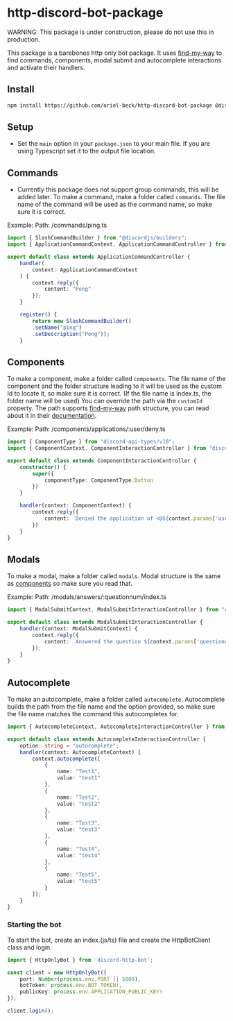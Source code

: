 # http-discord-bot-package
WARNING: This package is under construction, please do not use this in production.

This package is a barebones http only bot package.
It uses [find-my-way]() to find commands, components, modal submit and autocomplete interactions and activate their handlers.

## Install
```bash
npm install https://github.com/oriel-beck/http-discord-bot-package @discordjs/builders
```

## Setup
- Set the `main` option in your `package.json` to your main file. If you are using Typescript set it to the output file location.

## Commands
* Currently this package does not support group commands, this will be added later.
To make a command, make a folder called `commands`.
The file name of the command will be used as the command name, so make sure it is correct.

Example:
Path: /commands/ping.ts
```ts
import { SlashCommandBuilder } from "@discordjs/builders";
import { ApplicationCommandContext, ApplicationCommandController } from "discord-http-bot";

export default class extends ApplicationCommandController {
    handler(
        context: ApplicationCommandContext
    ) {
        context.reply({
            content: "Pong"
        });
    }

    register() {
        return new SlashCommandBuilder()
        .setName("ping")
        .setDescription("Pong"));
    }
```

## Components
To make a component, make a folder called `components`.
The file name of the component and the folder structure leading to it will be used as the custom Id to locate it, so make sure it is correct. (If the file name is index.ts, the folder name will be used)
You can override the path via the `customId` property.
The path supports [find-my-way]() path structure, you can read about it in their [documentation]().

Example:
Path: /components/applications/:user/deny.ts
```ts
import { ComponentType } from "discord-api-types/v10";
import { ComponentContext, ComponentInteractionController } from "discord-http-bot";

export default class extends ComponentInteractionController {
    constructor() {
        super({
            componentType: ComponentType.Button
        })
    }

    handler(context: ComponentContext) {
        context.reply({
            content: `Denied the application of <@${context.params['user']}>.`
        })
    }
}
```

## Modals
To make a modal, make a folder called `modals`.
Modal structure is the same as [components](#components) so make sure you read that.

Example:
Path: /modals/answers/:questionnum/index.ts
```ts
import { ModalSubmitContext, ModalSubmitInteractionController } from "discord-http-bot";

export default class extends ModalSubmitInteractionController {
    handler(context: ModalSubmitContext) {
        context.reply({
            content: `Answered the question ${context.params['questionnum']}`
        });
    }
}
```

## Autocomplete
To make an autocomplete, make a folder called `autocomplete`.
Autocomplete builds the path from the file name and the option provided, so make sure the file name matches the command this autocompletes for.
```ts
import { AutocompleteContext, AutocompleteInteractionController } from "discord-http-bot";

export default class extends AutocompleteInteractionController {
    option: string = "autocomplete";
    handler(context: AutocompleteContext) {
        context.autocomplete([
            {
                name: "Test1",
                value: "test1"
            },
            {
                name: "Test2",
                value: "test2"
            },
            {
                name: "Test3",
                value: "test3"
            },
            {
                name: "Test4",
                value: "test4"
            },
            {
                name: "Test5",
                value: "test5"
            }
        ]);
    }
}
```

### Starting the bot
To start the bot, create an index.(js/ts) file and create the HttpBotClient class and login.
```ts
import { HttpOnlyBot } from 'discord-http-bot';

const client = new HttpOnlyBot({
    port: Number(process.env.PORT || 5000),
    botToken: process.env.BOT_TOKEN!,
    publicKey: process.env.APPLICATION_PUBLIC_KEY!
});

client.login();
```